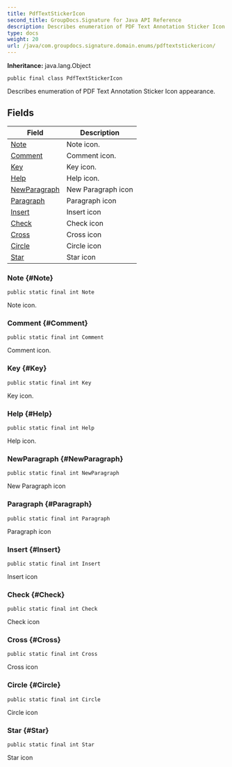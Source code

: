 ```yaml
---
title: PdfTextStickerIcon
second_title: GroupDocs.Signature for Java API Reference
description: Describes enumeration of PDF Text Annotation Sticker Icon appearance.
type: docs
weight: 20
url: /java/com.groupdocs.signature.domain.enums/pdftextstickericon/
---
```

**Inheritance:**
java.lang.Object
```
public final class PdfTextStickerIcon
```

Describes enumeration of PDF Text Annotation Sticker Icon appearance.
## Fields

| Field | Description |
| --- | --- |
| [Note](#Note) | Note icon. |
| [Comment](#Comment) | Comment icon. |
| [Key](#Key) | Key icon. |
| [Help](#Help) | Help icon. |
| [NewParagraph](#NewParagraph) | New Paragraph icon |
| [Paragraph](#Paragraph) | Paragraph icon |
| [Insert](#Insert) | Insert icon |
| [Check](#Check) | Check icon |
| [Cross](#Cross) | Cross icon |
| [Circle](#Circle) | Circle icon |
| [Star](#Star) | Star icon |
### Note {#Note}
```
public static final int Note
```


Note icon.

### Comment {#Comment}
```
public static final int Comment
```


Comment icon.

### Key {#Key}
```
public static final int Key
```


Key icon.

### Help {#Help}
```
public static final int Help
```


Help icon.

### NewParagraph {#NewParagraph}
```
public static final int NewParagraph
```


New Paragraph icon

### Paragraph {#Paragraph}
```
public static final int Paragraph
```


Paragraph icon

### Insert {#Insert}
```
public static final int Insert
```


Insert icon

### Check {#Check}
```
public static final int Check
```


Check icon

### Cross {#Cross}
```
public static final int Cross
```


Cross icon

### Circle {#Circle}
```
public static final int Circle
```


Circle icon

### Star {#Star}
```
public static final int Star
```


Star icon

